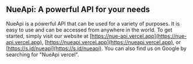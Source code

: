 ## NueApi: A powerful API for your needs

NueApi is a powerful API that can be used for a variety of purposes.  It is easy to use and can be accessed from anywhere in the world.  To get started, simply visit our website at [https://nue-api.vercel.app](https://nue-api.vercel.app), [https://nueapi.vercel.app](https://nueapi.vercel.app), or [https://s.id/nueapi](https://s.id/nueapi).  You can also find us on Google by searching for "NueApi vercel".